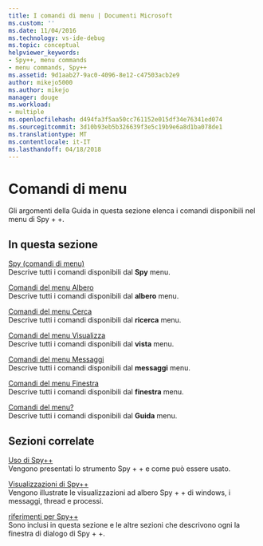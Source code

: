 ```yaml
---
title: I comandi di menu | Documenti Microsoft
ms.custom: ''
ms.date: 11/04/2016
ms.technology: vs-ide-debug
ms.topic: conceptual
helpviewer_keywords:
- Spy++, menu commands
- menu commands, Spy++
ms.assetid: 9d1aab27-9ac0-4096-8e12-c47503acb2e9
author: mikejo5000
ms.author: mikejo
manager: douge
ms.workload:
- multiple
ms.openlocfilehash: d494fa3f5aa50cc761152e015df34e76341ed074
ms.sourcegitcommit: 3d10b93eb5b326639f3e5c19b9e6a8d1ba078de1
ms.translationtype: MT
ms.contentlocale: it-IT
ms.lasthandoff: 04/18/2018
---
```

# <a name="menu-commands"></a>Comandi di menu
Gli argomenti della Guida in questa sezione elenca i comandi disponibili nel menu di Spy + +.  
  
## <a name="in-this-section"></a>In questa sezione  
 [Spy (comandi di menu)](../debugger/spy-menu-commands.md)  
 Descrive tutti i comandi disponibili dal **Spy** menu.  
  
 [Comandi del menu Albero](../debugger/tree-menu-commands.md)  
 Descrive tutti i comandi disponibili dal **albero** menu.  
  
 [Comandi del menu Cerca](../debugger/search-menu-commands.md)  
 Descrive tutti i comandi disponibili dal **ricerca** menu.  
  
 [Comandi del menu Visualizza](../debugger/view-menu-commands.md)  
 Descrive tutti i comandi disponibili dal **vista** menu.  
  
 [Comandi del menu Messaggi](../debugger/messages-menu-commands.md)  
 Descrive tutti i comandi disponibili dal **messaggi** menu.  
  
 [Comandi del menu Finestra](../debugger/window-menu-commands.md)  
 Descrive tutti i comandi disponibili dal **finestra** menu.  
  
 [Comandi del menu?](../debugger/help-menu-commands.md)  
 Descrive tutti i comandi disponibili dal **Guida** menu.  
  
## <a name="related-sections"></a>Sezioni correlate  
 [Uso di Spy++](../debugger/using-spy-increment.md)  
 Vengono presentati lo strumento Spy + + e come può essere usato.  
  
 [Visualizzazioni di Spy++](../debugger/spy-increment-views.md)  
 Vengono illustrate le visualizzazioni ad albero Spy + + di windows, i messaggi, thread e processi.  
  
 [riferimenti per Spy++](../debugger/spy-increment-reference.md)  
 Sono inclusi in questa sezione e le altre sezioni che descrivono ogni la finestra di dialogo di Spy + +.
